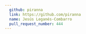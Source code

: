 ```yaml
---
  github: piranna
  link: https://github.com/piranna
  name: Jesús Leganés-Combarro
  pull_request_number: 444
---
```

